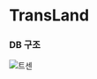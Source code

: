 # TransLand

### DB 구조
![트센](https://user-images.githubusercontent.com/38426670/190390320-ddd4ae74-1e3d-416f-801e-2fd41f95b2c4.png)

